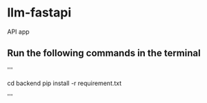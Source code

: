 # llm-fastapi
API app

## Run the following commands in the terminal

'''

cd backend
pip install -r requirement.txt


'''